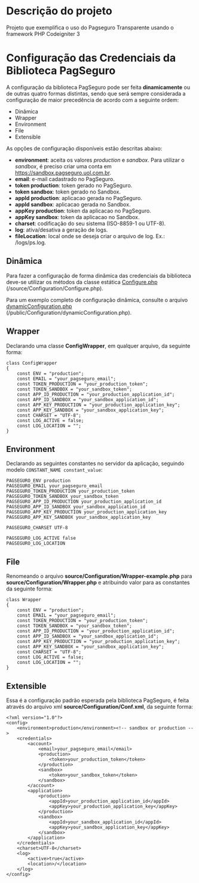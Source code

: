 # Descrição do projeto
Projeto que exemplifica o uso do Pagseguro Transparente usando o framework PHP Codeigniter 3


# Configuração das Credenciais da Biblioteca PagSeguro
A configuração da biblioteca PagSeguro pode ser feita **dinamicamente** ou de outras quatro formas distintas, sendo que será sempre considerada 
a configuração de maior precedência de acordo com a seguinte ordem:

* Dinâmica
* Wrapper
* Environment
* File
* Extensible


As opções de configuração disponíveis estão descritas abaixo:

- **environment**: aceita os valores *production* e *sandbox*. Para utilizar o *sandbox*, é preciso criar uma conta em https://sandbox.pagseguro.uol.com.br.
- **email**: e-mail cadastrado no PagSeguro.
- **token production**: token gerado no PagSeguro.
- **token sandbox**: token gerado no Sandbox.
- **appId production**: aplicacao gerada no PagSeguro.
- **appId sandbox**: aplicacao gerada no Sandbox.
- **appKey production**: token da aplicacao no PagSeguro.
- **appKey sandbox**: token da aplicacao no Sandbox.
- **charset**: codificação do seu sistema (ISO-8859-1 ou UTF-8).
- **log**: ativa/desativa a geração de logs.
- **fileLocation**: local onde se deseja criar o arquivo de log. Ex.: /logs/ps.log.

## Dinâmica
Para fazer a configuração de forma dinâmica das credenciais da biblioteca deve-se utilizar os métodos da classe estática [Configure.php](/source/Configuration/Configure.php) (/source/Configuration/Configure.php).

Para um exemplo completo de configuração dinâmica, consulte o arquivo [dynamicConfiguration.php](/public/Configuration/dynamicConfiguration.php) (/public/Configuration/dynamicConfiguration.php).

## Wrapper
Declarando uma classe **ConfigWrapper**, em qualquer arquivo, da seguinte forma:

```
class ConfigWrapper
{
    const ENV = "production";
    const EMAIL = "your_pagseguro_email";
    const TOKEN_PRODUCTION = "your_production_token";
    const TOKEN_SANDBOX = "your_sandbox_token";
    const APP_ID_PRODUCTION = "your_production_application_id";
    const APP_ID_SANDBOX = "your_sandbox_application_id";
    const APP_KEY_PRODUCTION = "your_production_application_key";
    const APP_KEY_SANDBOX = "your_sandbox_application_key";
    const CHARSET = "UTF-8";
    const LOG_ACTIVE = false;
    const LOG_LOCATION = "";
}
```

## Environment
Declarando as seguintes constantes no servidor da aplicação, seguindo modelo ```CONSTANT_NAME constant_value```:
```
PAGSEGURO_ENV production
PAGSEGURO_EMAIL your_pagseguro_email
PAGSEGURO_TOKEN_PRODUCTION your_production_token
PAGSEGURO_TOKEN_SANDBOX your_sandbox_token
PAGSEGURO_APP_ID_PRODUCTION your_production_application_id
PAGSEGURO_APP_ID_SANDBOX your_sandbox_application_id
PAGSEGURO_APP_KEY_PRODUCTION your_production_application_key
PAGSEGURO_APP_KEY_SANDBOX your_sandbox_application_key

PAGSEGURO_CHARSET UTF-8

PAGSEGURO_LOG_ACTIVE false
PAGSEGURO_LOG_LOCATION 
```

## File

Renomeando o arquivo **source/Configuration/Wrapper-example.php** para **source/Configuration/Wrapper.php** e  atribuindo valor para as constantes da seguinte forma:
```
class Wrapper
{
    const ENV = "production";
    const EMAIL = "your_pagseguro_email";
    const TOKEN_PRODUCTION = "your_production_token";
    const TOKEN_SANDBOX = "your_sandbox_token";
    const APP_ID_PRODUCTION = "your_production_application_id";
    const APP_ID_SANDBOX = "your_sandbox_application_id";
    const APP_KEY_PRODUCTION = "your_production_application_key";
    const APP_KEY_SANDBOX = "your_sandbox_application_key";
    const CHARSET = "UTF-8";
    const LOG_ACTIVE = false;
    const LOG_LOCATION = "";
}
```

## Extensible
Essa é a configuração padrão esperada pela biblioteca PagSeguro, é feita através do arquivo xml **source/Configuration/Conf.xml**, da seguinte forma:
```
<?xml version="1.0"?>
<config>
    <environment>production</environment><!-- sandbox or production -->
    <credentials>
        <account>
            <email>your_pagseguro_email</email>
            <production>
                <token>your_production_token</token>
            </production>
            <sandbox>
                <token>your_sandbox_token</token>
            </sandbox>
        </account>
        <application>
            <production>
                <appId>your_production_application_id</appId>
                <appKey>your_production_application_key</appKey>
            </production>
            <sandbox>
                <appId>your_sandbox_application_id</appId>
                <appKey>your_sandbox_application_key</appKey>
            </sandbox>
        </application>
    </credentials>
    <charset>UTF-8</charset>
    <log>
        <active>true</active>
        <location>/</location>
    </log>
</config>
```
